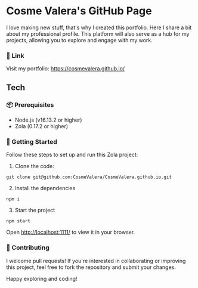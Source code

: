 # Cosme Valera's GitHub Page
I love making new stuff, that's why I created this portfolio. Here I share a bit about my professional profile. This platform will also serve as a hub for my projects, allowing you to explore and engage with my work.

### 🔗 Link 
Visit my portfolio: https://cosmevalera.github.io/

## Tech
### 📦 Prerequisites

- Node.js (v16.13.2 or higher)
- Zola (0.17.2 or higher)

### 🚀 Getting Started
Follow these steps to set up and run this Zola project:
1. Clone the code:
```
git clone git@github.com:CosmeValera/CosmeValera.github.io.git
```
2. Install the dependencies
```
npm i
```
3. Start the project
```
npm start
```

Open [http://localhost:1111/](http://localhost:1111/) to view it in your browser.

### 👥 Contributing
I welcome pull requests! If you're interested in collaborating or improving this project, feel free to fork the repository and submit your changes.

Happy exploring and coding!
